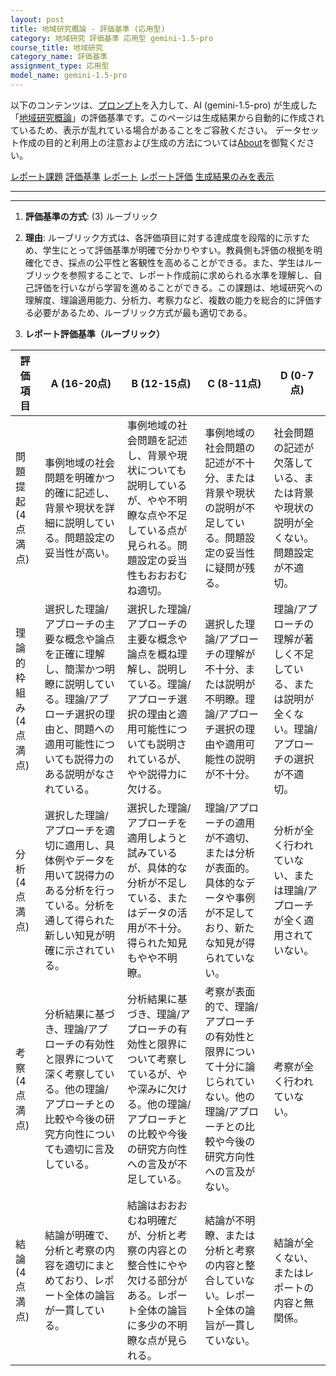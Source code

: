 ```yaml
---
layout: post
title: 地域研究概論 - 評価基準 (応用型)
category: 地域研究 評価基準 応用型 gemini-1.5-pro
course_title: 地域研究
category_name: 評価基準
assignment_type: 応用型
model_name: gemini-1.5-pro
---
```


以下のコンテンツは、[プロンプト](https://github.com/takedatoshiyuki/synthetic_assignments/tree/main/generated/地域研究/gemini-1.5-pro/prompt_評価基準-応用型.md)を入力して、AI (gemini-1.5-pro) が生成した「[地域研究概論](/contents/地域研究/)」の評価基準です。このページは生成結果から自動的に作成されているため、表示が乱れている場合があることをご容赦ください。
データセット作成の目的と利用上の注意および生成の方法については[About](/About)を御覧ください。

[レポート課題](../レポート課題-応用型)
[評価基準](../評価基準-応用型)
[レポート](../レポート-応用型)
[レポート評価](../レポート評価-応用型)
[生成結果のみを表示](https://github.com/takedatoshiyuki/synthetic_assignments/tree/main/generated/地域研究/gemini-1.5-pro/評価基準-応用型.md)
  

***
***
  
1. **評価基準の方式**: (3) ルーブリック

2. **理由**: ルーブリック方式は、各評価項目に対する達成度を段階的に示すため、学生にとって評価基準が明確で分かりやすい。教員側も評価の根拠を明確化でき、採点の公平性と客観性を高めることができる。また、学生はルーブリックを参照することで、レポート作成前に求められる水準を理解し、自己評価を行いながら学習を進めることができる。この課題は、地域研究への理解度、理論適用能力、分析力、考察力など、複数の能力を総合的に評価する必要があるため、ルーブリック方式が最も適切である。

3. **レポート評価基準（ルーブリック）**

| 評価項目 | A (16-20点) | B (12-15点) | C (8-11点) | D (0-7点) |
|---|---|---|---|---|
| 問題提起 (4点満点) | 事例地域の社会問題を明確かつ的確に記述し、背景や現状を詳細に説明している。問題設定の妥当性が高い。 | 事例地域の社会問題を記述し、背景や現状についても説明しているが、やや不明瞭な点や不足している点が見られる。問題設定の妥当性もおおおむね適切。 | 事例地域の社会問題の記述が不十分、または背景や現状の説明が不足している。問題設定の妥当性に疑問が残る。 | 社会問題の記述が欠落している、または背景や現状の説明が全くない。問題設定が不適切。 |
| 理論的枠組み (4点満点) | 選択した理論/アプローチの主要な概念や論点を正確に理解し、簡潔かつ明瞭に説明している。理論/アプローチ選択の理由と、問題への適用可能性についても説得力のある説明がなされている。 | 選択した理論/アプローチの主要な概念や論点を概ね理解し、説明している。理論/アプローチ選択の理由と適用可能性についても説明されているが、やや説得力に欠ける。 | 選択した理論/アプローチの理解が不十分、または説明が不明瞭。理論/アプローチ選択の理由や適用可能性の説明が不十分。 | 理論/アプローチの理解が著しく不足している、または説明が全くない。理論/アプローチの選択が不適切。 |
| 分析 (4点満点) | 選択した理論/アプローチを適切に適用し、具体例やデータを用いて説得力のある分析を行っている。分析を通して得られた新しい知見が明確に示されている。 | 選択した理論/アプローチを適用しようと試みているが、具体的な分析が不足している、またはデータの活用が不十分。得られた知見もやや不明瞭。 | 理論/アプローチの適用が不適切、または分析が表面的。具体的なデータや事例が不足しており、新たな知見が得られていない。 | 分析が全く行われていない、または理論/アプローチが全く適用されていない。 |
| 考察 (4点満点) | 分析結果に基づき、理論/アプローチの有効性と限界について深く考察している。他の理論/アプローチとの比較や今後の研究方向性についても適切に言及している。 | 分析結果に基づき、理論/アプローチの有効性と限界について考察しているが、やや深みに欠ける。他の理論/アプローチとの比較や今後の研究方向性への言及が不足している。 | 考察が表面的で、理論/アプローチの有効性と限界について十分に論じられていない。他の理論/アプローチとの比較や今後の研究方向性への言及がない。 | 考察が全く行われていない。 |
| 結論 (4点満点) | 結論が明確で、分析と考察の内容を適切にまとめており、レポート全体の論旨が一貫している。 | 結論はおおおむね明確だが、分析と考察の内容との整合性にやや欠ける部分がある。レポート全体の論旨に多少の不明瞭な点が見られる。 | 結論が不明瞭、または分析と考察の内容と整合していない。レポート全体の論旨が一貫していない。 | 結論が全くない、またはレポートの内容と無関係。 |
